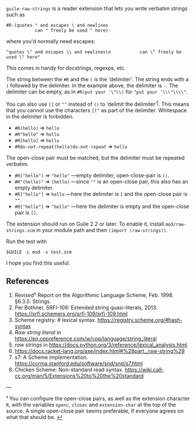 `guile-raw-strings` is a reader extension that lets you write verbatim strings such as

    #R-(quotes " and escapes \ and newlines
               can " freely be used " here)-

where you'd normally need escapes:

    "quotes \" and escapes \\ and newlines\n           can \" freely be used \" here"

This comes in handy for docstrings, regexps, etc.

The string between the `#R` and the `(` is the 'delimiter'. The string ends with a `)` followed by the delimiter. In the example above, the delimiter is `-`. The delimiter can be empty, as in `#R(put your '\"\\)` for `"put your '\\\"\\\\"`.

You can also use `[]` or `""` instead of `()` to ‘delimit the delimiter’<sup id="a1">[1](#f1)</sup>. This means that you cannot use the characters `[("` as part of the delimiter. Whitespace in the delimiter is forbidden.

* `#R(hello)`  ⇒ `hello`
* `#R"hello"`  ⇒ `hello`
* `#R[hello]`  ⇒ `hello`
* `#Rdo-not-repeat(hello)do-not-repeat`  ⇒ `hello`

The open-close pair must be matched, but the delimiter must be repeated verbatim.

* `#R("hello")`  ⇒ `"hello"` —empty delimiter, open-close-pair is `()`.
* `#R"(hello)"`  ⇒ `(hello)` —since `""` is an open-close pair, this also has an empty delimiter.
* `#R]"hello"]` ⇒ `hello` —here the delimiter is `]` and the open-close pair is `""`.
* `#R["hello"]` ⇒ `"hello"` —here the delimiter is empty and the open-close pair is `[]`.

The extension should run on Guile 2.2 or later. To enable it, install `mod/raw-strings.scm` in your module path and then ``(import (raw-strings))``.

Run the test with

    $GUILE -L mod -s test.scm

I hope you find this useful.

## References

1. Revised⁵ Report on the Algorithmic Language Scheme, Feb. 1998. §6.3.5: Strings.
2. Per Bothner, SRFI-109: Extended string quasi-literals, 2013. <https://srfi.schemers.org/srfi-109/srfi-109.html>
3. Scheme registry: # lexical syntax. <https://registry.scheme.org/#hash-syntax>
4. *Raw string literal* in <https://en.cppreference.com/w/cpp/language/string_literal>
5. *raw strings* in <https://docs.python.org/3/reference/lexical_analysis.html>
6. <https://docs.racket-lang.org/axe/index.html#%28part._raw-string%29>
7. s7: A Scheme implementation. <https://ccrma.stanford.edu/software/snd/snd/s7.html>
8. Chicken Scheme: Non-standard read syntax. <https://wiki.call-cc.org/man/5/Extensions%20to%20the%20standard>

—

<b id="f1">¹</b> You can configure the open-close pairs, as well as the extension character `R`, with the variables `openc`, `closec` and `extension-char` at the top of the source. A single open-close pair seems preferable, if everyone agrees on what that should be. [↩](#a1)
